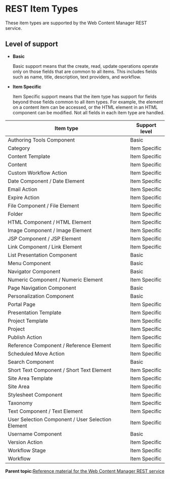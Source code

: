 # REST Item Types 

These item types are supported by the Web Content Manager REST service.

## Level of support

-   **Basic**

    Basic support means that the create, read, update operations operate only on those fields that are common to all items. This includes fields such as name, title, description, text providers, and workflow.

-   **Item Specific**

    Item Specific support means that the item type has support for fields beyond those fields common to all item types. For example, the element on a content item can be accessed, or the HTML element in an HTML component can be modified. Not all fields in each item type are handled.


|Item type|Support level|
|---------|-------------|
|Authoring Tools Component|Basic|
|Category|Item Specific|
|Content Template|Item Specific|
|Content|Item Specific|
|Custom Workflow Action|Item Specific|
|Date Component / Date Element|Item Specific|
|Email Action|Item Specific|
|Expire Action|Item Specific|
|File Component / File Element|Item Specific|
|Folder|Item Specific|
|HTML Component / HTML Element|Item Specific|
|Image Component / Image Element|Item Specific|
|JSP Component / JSP Element|Item Specific|
|Link Component / Link Element|Item Specific|
|List Presentation Component|Basic|
|Menu Component|Basic|
|Navigator Component|Basic|
|Numeric Component / Numeric Element|Item Specific|
|Page Navigation Component|Basic|
|Personalization Component|Basic|
|Portal Page|Item Specific|
|Presentation Template|Item Specific|
|Project Template|Item Specific|
|Project|Item Specific|
|Publish Action|Item Specific|
|Reference Component / Reference Element|Item Specific|
|Scheduled Move Action|Item Specific|
|Search Component|Basic|
|Short Text Component / Short Text Element|Item Specific|
|Site Area Template|Item Specific|
|Site Area|Item Specific|
|Stylesheet Component|Item Specific|
|Taxonomy|Item Specific|
|Text Component / Text Element|Item Specific|
|User Selection Component / User Selection Element|Item Specific|
|Username Component|Basic|
|Version Action|Item Specific|
|Workflow Stage|Item Specific|
|Workflow|Item Specific|

**Parent topic:**[Reference material for the Web Content Manager REST service ](../wcm/wcm_rest_ref.md)

